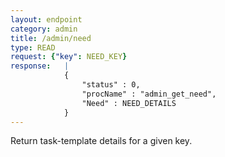 ```yaml
---
layout: endpoint
category: admin
title: /admin/need
type: READ
request: {"key": NEED_KEY}
response:   |
            {
                "status" : 0,
                "procName" : "admin_get_need",
                "Need" : NEED_DETAILS
            }
---
```


Return task-template details for a given key.